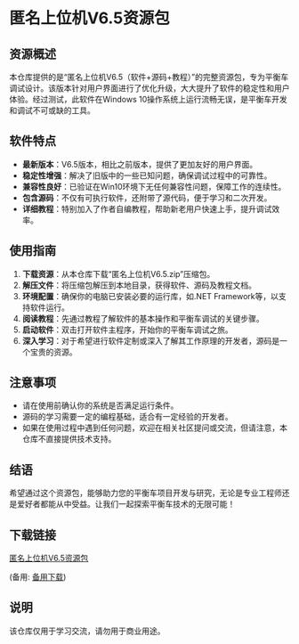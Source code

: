 # 匿名上位机V6.5资源包

## 资源概述

本仓库提供的是“匿名上位机V6.5（软件+源码+教程）”的完整资源包，专为平衡车调试设计。该版本针对用户界面进行了优化升级，大大提升了软件的稳定性和用户体验。经过测试，此软件在Windows 10操作系统上运行流畅无误，是平衡车开发和调试不可或缺的工具。

## 软件特点

- **最新版本**：V6.5版本，相比之前版本，提供了更加友好的用户界面。
- **稳定性增强**：解决了旧版中的一些已知问题，确保调试过程中的可靠性。
- **兼容性良好**：已验证在Win10环境下无任何兼容性问题，保障工作的连续性。
- **包含源码**：不仅有可执行软件，还附带了源代码，便于学习和二次开发。
- **详细教程**：特别加入了作者自编教程，帮助新老用户快速上手，提升调试效率。

## 使用指南

1. **下载资源**：从本仓库下载“匿名上位机V6.5.zip”压缩包。
2. **解压文件**：将压缩包解压到本地目录，获得软件、源码及教程文档。
3. **环境配置**：确保你的电脑已安装必要的运行库，如.NET Framework等，以支持软件运行。
4. **阅读教程**：先通过教程了解软件的基本操作和平衡车调试的关键步骤。
5. **启动软件**：双击打开软件主程序，开始你的平衡车调试之旅。
6. **深入学习**：对于希望进行软件定制或深入了解其工作原理的开发者，源码是一个宝贵的资源。

## 注意事项

- 请在使用前确认你的系统是否满足运行条件。
- 源码的学习需要一定的编程基础，适合有一定经验的开发者。
- 如果在使用过程中遇到任何问题，欢迎在相关社区提问或交流，但请注意，本仓库不直接提供技术支持。

## 结语

希望通过这个资源包，能够助力您的平衡车项目开发与研究，无论是专业工程师还是爱好者都能从中受益。让我们一起探索平衡车技术的无限可能！

## 下载链接
[匿名上位机V6.5资源包](https://pan.quark.cn/s/4d88e618c90f) 

(备用: [备用下载](https://pan.baidu.com/s/1hHIPk2IUt2-06bU9UPwLLA?pwd=1234))

## 说明

该仓库仅用于学习交流，请勿用于商业用途。
